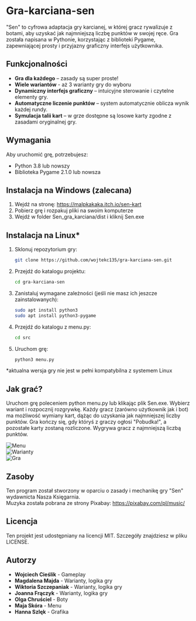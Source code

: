 # Gra-karciana-sen
"Sen" to cyfrowa adaptacja gry karcianej, w której gracz rywalizuje z botami, aby uzyskać jak najmniejszą liczbę punktów w swojej ręce. Gra została napisana w Pythonie, korzystając z biblioteki Pygame, zapewniającej prosty i przyjazny graficzny interfejs użytkownika.

## Funkcjonalności

- **Gra dla każdego** – zasady są super proste!
- **Wiele wariantów** - aż 3 warianty gry do wyboru
- **Dynamiczny interfejs graficzny** – intuicyjne sterowanie i czytelne elementy gry.
- **Automatyczne liczenie punktów** – system automatycznie oblicza wynik każdej rundy.
- **Symulacja talii kart** – w grze dostępne są losowe karty zgodne z zasadami oryginalnej gry.

## Wymagania

Aby uruchomić grę, potrzebujesz:
- Python 3.8 lub nowszy
- Biblioteka Pygame 2.1.0 lub nowsza

## Instalacja na Windows (zalecana)

1. Wejdź na stronę: https://malpkakaka.itch.io/sen-kart  
2. Pobierz grę i rozpakuj pliki na swoim komputerze
3. Wejdź w folder Sen_gra_karciana/dist i kliknij Sen.exe 

## Instalacja na Linux*

1. Sklonuj repozytorium gry:
   ```bash
   git clone https://github.com/wojtekc135/gra-karciana-sen.git
2. Przejdź do katalogu projektu:
    ```bash
   cd gra-karciana-sen
3. Zanistaluj wymagane zależności (jeśli nie masz ich jeszcze zainstalowanych):
    ```bash
   sudo apt install python3
   sudo apt install python3-pygame
4. Przejdź do katalogu z menu.py:
   ```bash
   cd src
5. Uruchom grę:
    ```bash
   python3 menu.py

*aktualna wersja gry nie jest w pełni kompatybilna z systemem Linux

## Jak grać?
Uruchom grę poleceniem python menu.py lub klikając plik Sen.exe. Wybierz wariant i rozpocznij rozgrywkę. Każdy gracz (zarówno użytkownik jak i bot) ma możliwość wymiany kart, dążąc do uzyskania jak najmniejszej liczby punktów. Gra kończy się, gdy któryś z graczy ogłosi "Pobudka!", a pozostałe karty zostaną rozliczone. Wygrywa gracz z najmniejszą liczbą punktów.

![Menu](assets/Zrzut_ekranu_menu.png)  
![Warianty](assets/Zrzut_ekranu_warianty.png)  
![Gra](assets/Zrzut_ekranu_gra.png)


## Zasoby
Ten program został stworzony w oparciu o zasady i mechanikę gry "Sen" wydawnicta Nasza Księgarnia.  
Muzyka została pobrana ze strony Pixabay: https://pixabay.com/pl/music/
## Licencja
Ten projekt jest udostępniany na licencji MIT. Szczegóły znajdziesz w pliku LICENSE.

## Autorzy
- **Wojciech Cieślik** - Gameplay
- **Magdalena Majda** - Warianty, logika gry
- **Wiktoria Szczepaniak** - Warianty, logika gry
- **Joanna Frączyk** - Warianty, logika gry
- **Olga Chruściel** - Boty
- **Maja Skóra** - Menu
- **Hanna Szlęk** - Grafika
